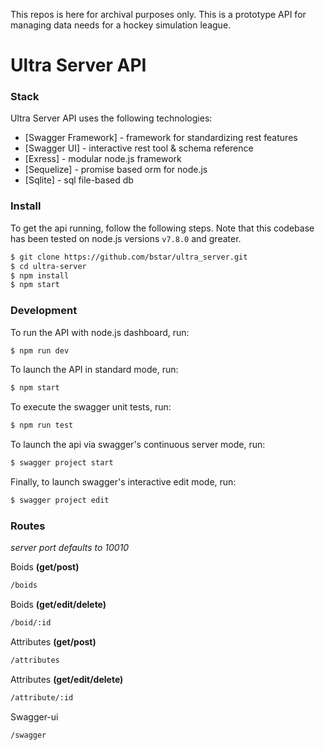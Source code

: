 This repos is here for archival purposes only.  This is a prototype API for managing data needs for a hockey simulation league.
# Ultra Server API

### Stack

Ultra Server API uses the following technologies:
* [Swagger Framework] - framework for standardizing rest features
* [Swagger UI] - interactive rest tool & schema reference
* [Exress] - modular node.js framework
* [Sequelize] - promise based orm for node.js
* [Sqlite] - sql file-based db

### Install
To get the api running, follow the following steps.  Note that this codebase has been tested on node.js versions `v7.8.0` and greater.
```sh
$ git clone https://github.com/bstar/ultra_server.git
$ cd ultra-server
$ npm install
$ npm start
```

### Development
To run the API with node.js dashboard, run:
```sh
$ npm run dev
```
To launch the API in standard mode, run:
```sh
$ npm start
```
To execute the swagger unit tests, run:
```sh
$ npm run test
```
To launch the api via swagger's continuous server mode, run:
```sh
$ swagger project start
```
Finally, to launch swagger's interactive edit mode, run:
```sh
$ swagger project edit
```

### Routes
*server port defaults to 10010*

Boids **(get/post)**
```sh
/boids
```
Boids **(get/edit/delete)**
```sh
/boid/:id
```

Attributes **(get/post)**
```sh
/attributes
```
Attributes **(get/edit/delete)**
```sh
/attribute/:id
```
Swagger-ui
```sh
/swagger
```
